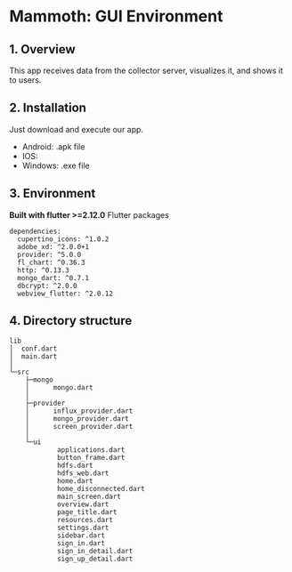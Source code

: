 # Mammoth: GUI Environment

## 1. Overview
This app receives data from the collector server, visualizes it, and shows it to users.

## 2. Installation
Just download and execute our app.
* Android: .apk file
* IOS:
* Windows: .exe file

## 3. Environment
**Built with flutter >=2.12.0**
Flutter packages
```
dependencies:
  cupertino_icons: ^1.0.2
  adobe_xd: ^2.0.0+1
  provider: ^5.0.0
  fl_chart: ^0.36.3
  http: ^0.13.3
  mongo_dart: ^0.7.1
  dbcrypt: ^2.0.0
  webview_flutter: ^2.0.12
  ```
  
  ## 4. Directory structure
```
lib
│  conf.dart
│  main.dart
│
└─src
    ├─mongo
    │      mongo.dart
    │
    ├─provider
    │      influx_provider.dart
    │      mongo_provider.dart
    │      screen_provider.dart
    │
    └─ui
            applications.dart
            button_frame.dart
            hdfs.dart
            hdfs_web.dart
            home.dart
            home_disconnected.dart
            main_screen.dart
            overview.dart
            page_title.dart
            resources.dart
            settings.dart
            sidebar.dart
            sign_in.dart
            sign_in_detail.dart
            sign_up_detail.dart
